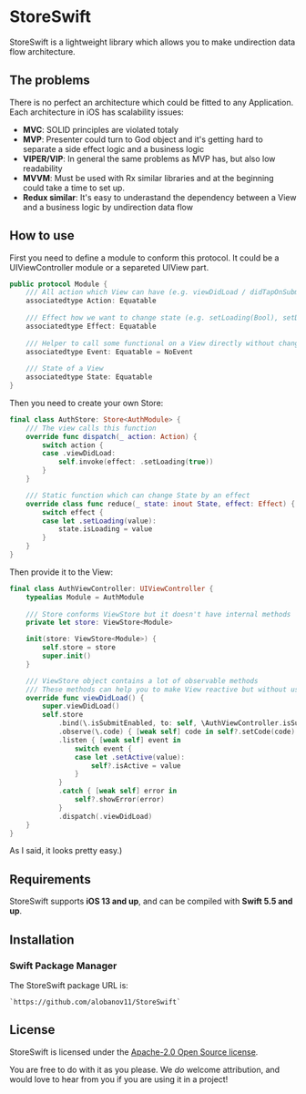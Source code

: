 # StoreSwift

StoreSwift is a lightweight library which allows you to make undirection data flow architecture.



## The problems

There is no perfect an architecture which could be fitted to any Application. Each architecture in iOS has scalability issues:
* **MVC**: SOLID principles are violated totaly
* **MVP**: Presenter could turn to God object and it's getting hard to separate a side effect logic and a business logic
* **VIPER/VIP**: In general the same problems as MVP has, but also low readability
* **MVVM**: Must be used with Rx similar libraries and at the beginning could take a time to set up.
* **Redux similar**: It's easy to underastand the dependency between a View and a business logic by undirection data flow



## How to use

First you need to define a module to conform this protocol. It could be a UIViewController module or a separeted UIView part.

```swift
public protocol Module {
    /// All action which View can have (e.g. viewDidLoad / didTapOnSubmitButton)
    associatedtype Action: Equatable
	
    /// Effect how we want to change state (e.g. setLoading(Bool), setData([String])) 
    associatedtype Effect: Equatable
	
    /// Helper to call some functional on a View directly without changing state
    associatedtype Event: Equatable = NoEvent
	
    /// State of a View
    associatedtype State: Equatable
}
```

Then you need to create your own Store:

```swift
final class AuthStore: Store<AuthModule> {
    /// The view calls this function 
    override func dispatch(_ action: Action) {
        switch action {
        case .viewDidLoad:
            self.invoke(effect: .setLoading(true))
        }
    }

    /// Static function which can change State by an effect
    override class func reduce(_ state: inout State, effect: Effect) {
        switch effect {
        case let .setLoading(value):
            state.isLoading = value
        }
    }
}
```

Then provide it to the View:

```swift
final class AuthViewController: UIViewController {
    typealias Module = AuthModule
    
	/// Store conforms ViewStore but it doesn't have internal methods
    private let store: ViewStore<Module>

    init(store: ViewStore<Module>) {
        self.store = store
        super.init()
    }

    /// ViewStore object contains a lot of observable methods
    /// These methods can help you to make View reactive but without using complex instruments like Rx
    override func viewDidLoad() {
        super.viewDidLoad()
        self.store
            .bind(\.isSubmitEnabled, to: self, \AuthViewController.isSubmitEnabled)
            .observe(\.code) { [weak self] code in self?.setCode(code) }
            .listen { [weak self] event in
                switch event {
                case let .setActive(value):
                    self?.isActive = value
                }
            }
            .catch { [weak self] error in
                self?.showError(error)
            }
            .dispatch(.viewDidLoad)
    }
}
```

As I said, it looks pretty easy.)


## Requirements

StoreSwift supports **iOS 13 and up**, and can be compiled with **Swift 5.5 and up**.



## Installation

### Swift Package Manager

The StoreSwift package URL is:

```
`https://github.com/alobanov11/StoreSwift`
```



## License

StoreSwift is licensed under the [Apache-2.0 Open Source license](http://choosealicense.com/licenses/apache-2.0/).

You are free to do with it as you please.  We _do_ welcome attribution, and would love to hear from you if you are using it in a project!
